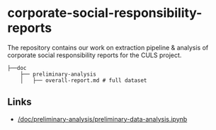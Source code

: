 # corporate-social-responsibility-reports

The repository contains our work on extraction pipeline &amp; analysis of corporate social responsibility reports for the CULS project.


```
├──doc
    ├── preliminary-analysis
    │   ├── overall-report.md # full dataset
```

## Links
 * [/doc/preliminary-analysis/preliminary-data-analysis.ipynb](/doc/preliminary-analysis/preliminary-data-analysis.ipynb)

